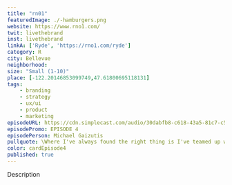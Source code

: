 ```yaml
---
title: "rn01"
featuredImage: ./-hamburgers.png
website: https://www.rno1.com/
twit: livethebrand
inst: livethebrand
linkA: ['Ryde', 'https://rno1.com/ryde']
category: R
city: Bellevue
neighborhood:
size: "Small (1-10)"
place: [-122.20146853099749,47.61800695118131]
tags:
    - branding
    - strategy
    - ux/ui
    - product
    - marketing
episodeURL: https://cdn.simplecast.com/audio/30dabfb8-c618-43a5-81c7-c5c83750983a/episodes/98f94fa7-ff20-4384-b09e-243e8aa8d020/audio/78c61cc9-8b92-47c6-a5c3-44e8638a8683/default_tc.mp3
episodePromo: EPISODE 4
episodePerson: Michael Gaizutis
pullquote: \Where I've always found the right thing is I've teamed up with people that I believe in, and I trust them 100 percent.\
color: cardEpisode4
published: true
---
```


Description
